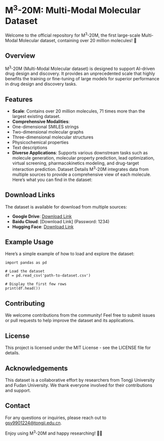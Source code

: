 # M<sup>3</sup>-20M: Multi-Modal Molecular Dataset

Welcome to the official repository for M<sup>3</sup>-20M, the first large-scale Multi-Modal Molecular dataset, containing over 20 million molecules! 🎉

## Overview
M<sup>3</sup>-20M (Multi-Modal Molecular dataset) is designed to support AI-driven drug design and discovery. It provides an unprecedented scale that highly benefits the training or fine-tuning of large models for superior performance in drug design and discovery tasks.

## Features
- **Scale**: Contains over 20 million molecules, 71 times more than the largest existing dataset.
- **Comprehensive Modalities**:
- One-dimensional SMILES strings
- Two-dimensional molecular graphs
- Three-dimensional molecular structures
- Physicochemical properties
- Text descriptions
- **Diverse Applications**: Supports various downstream tasks such as molecule generation, molecular property prediction, lead optimization, virtual screening, pharmacokinetics modeling, and drug-target interaction prediction.
Dataset Details
M<sup>3</sup>-20M integrates data from multiple sources to provide a comprehensive view of each molecule. Here’s what you can find in the dataset:


## Download Links
The dataset is available for download from multiple sources:

- **Google Drive**: [Download Link](https://drive.google.com/drive/folders/1ai_HfcWfWoRdsfsDscfR1Dlg2OGEemWi?usp=sharing)
- **Baidu Cloud**:  [Download Link] (Password: 1234)
- **Hugging Face**:  [Download Link](https://huggingface.co/datasets/Alex99Gsy/M-3_Multi-Modal-Molecule)




## Example Usage
Here’s a simple example of how to load and explore the dataset:

```
import pandas as pd

# Load the dataset
df = pd.read_csv('path-to-dataset.csv')

# Display the first few rows
print(df.head())
```

## Contributing
We welcome contributions from the community! Feel free to submit issues or pull requests to help improve the dataset and its applications.

## License
This project is licensed under the MIT License - see the LICENSE file for details.

## Acknowledgements
This dataset is a collaborative effort by researchers from Tongji University and Fudan University. We thank everyone involved for their contributions and support.

## Contact
For any questions or inquiries, please reach out to gsy9901224@tongji.edu.cn.

Enjoy using M<sup>3</sup>-20M and happy researching! 🚀🔬
